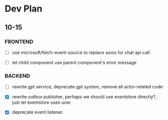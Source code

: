 # Dev Plan

## 10-15

### FRONTEND

- [ ] use microsoft/fetch-event-source to replace axios for chat api call

- [ ] let child component use parent component's error message

### BACKEND

- [ ] rewrite gpt service, deprecate gpt system, remove all actor-related code

- [x] rewrite outbox publisher, perhaps we should use eventstore directly?, just let eventstore uses uow.

- [x] deprecate event listener.
